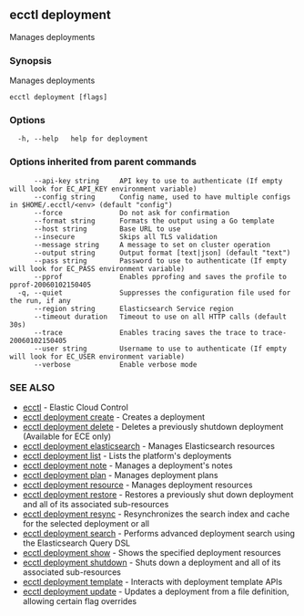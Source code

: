 ## ecctl deployment

Manages deployments

### Synopsis

Manages deployments

```
ecctl deployment [flags]
```

### Options

```
  -h, --help   help for deployment
```

### Options inherited from parent commands

```
      --api-key string     API key to use to authenticate (If empty will look for EC_API_KEY environment variable)
      --config string      Config name, used to have multiple configs in $HOME/.ecctl/<env> (default "config")
      --force              Do not ask for confirmation
      --format string      Formats the output using a Go template
      --host string        Base URL to use
      --insecure           Skips all TLS validation
      --message string     A message to set on cluster operation
      --output string      Output format [text|json] (default "text")
      --pass string        Password to use to authenticate (If empty will look for EC_PASS environment variable)
      --pprof              Enables pprofing and saves the profile to pprof-20060102150405
  -q, --quiet              Suppresses the configuration file used for the run, if any
      --region string      Elasticsearch Service region
      --timeout duration   Timeout to use on all HTTP calls (default 30s)
      --trace              Enables tracing saves the trace to trace-20060102150405
      --user string        Username to use to authenticate (If empty will look for EC_USER environment variable)
      --verbose            Enable verbose mode
```

### SEE ALSO

* [ecctl](ecctl.md)	 - Elastic Cloud Control
* [ecctl deployment create](ecctl_deployment_create.md)	 - Creates a deployment
* [ecctl deployment delete](ecctl_deployment_delete.md)	 - Deletes a previously shutdown deployment (Available for ECE only)
* [ecctl deployment elasticsearch](ecctl_deployment_elasticsearch.md)	 - Manages Elasticsearch resources
* [ecctl deployment list](ecctl_deployment_list.md)	 - Lists the platform's deployments
* [ecctl deployment note](ecctl_deployment_note.md)	 - Manages a deployment's notes
* [ecctl deployment plan](ecctl_deployment_plan.md)	 - Manages deployment plans
* [ecctl deployment resource](ecctl_deployment_resource.md)	 - Manages deployment resources
* [ecctl deployment restore](ecctl_deployment_restore.md)	 - Restores a previously shut down deployment and all of its associated sub-resources
* [ecctl deployment resync](ecctl_deployment_resync.md)	 - Resynchronizes the search index and cache for the selected deployment or all
* [ecctl deployment search](ecctl_deployment_search.md)	 - Performs advanced deployment search using the Elasticsearch Query DSL
* [ecctl deployment show](ecctl_deployment_show.md)	 - Shows the specified deployment resources
* [ecctl deployment shutdown](ecctl_deployment_shutdown.md)	 - Shuts down a deployment and all of its associated sub-resources
* [ecctl deployment template](ecctl_deployment_template.md)	 - Interacts with deployment template APIs
* [ecctl deployment update](ecctl_deployment_update.md)	 - Updates a deployment from a file definition, allowing certain flag overrides

